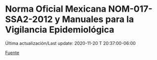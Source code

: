 # Norma Oficial Mexicana NOM-017-SSA2-2012 y Manuales para la Vigilancia Epidemiológica

Última actualización/Last update: 2020-11-20 T 20:37:00-06:00

 [Fuente](https://www.gob.mx/salud/documentos/manuales-para-la-vigilancia-epidemiologica-102563)

